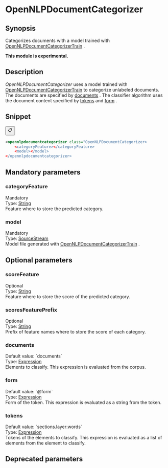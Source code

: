 <h1 class="module">OpenNLPDocumentCategorizer</h1>

## Synopsis

Categorizes documents with a model trained with <a href="../module/OpenNLPDocumentCategorizerTrain" class="module">OpenNLPDocumentCategorizerTrain</a> .

**This module is experimental.**

## Description

 *OpenNLPDocumentCategorizer* uses a model trained with <a href="../module/OpenNLPDocumentCategorizerTrain" class="module">OpenNLPDocumentCategorizerTrain</a> to categorize unlabeled documents. The documents are specified by <a href="#documents" class="param">documents</a> . The classifier algorithm uses the document content specified by <a href="#tokens" class="param">tokens</a> and <a href="#form" class="param">form</a> .

## Snippet



<button class="copy-code-button" title="Copy to clipboard" onclick="copy_code(this)">📋</button>
```xml
<opennlpdocumentcategorizer class="OpenNLPDocumentCategorizer>
    <categoryFeature></categoryFeature>
    <model></model>
</opennlpdocumentcategorizer>
```

## Mandatory parameters

<h3 id="categoryFeature" class="param">categoryFeature</h3>

<div class="param-level param-level-mandatory">Mandatory
</div>
<div class="param-type">Type: <a href="../converter/java.lang.String" class="converter">String</a>
</div>
Feature where to store the predicted category.

<h3 id="model" class="param">model</h3>

<div class="param-level param-level-mandatory">Mandatory
</div>
<div class="param-type">Type: <a href="../converter/fr.inra.maiage.bibliome.util.streams.SourceStream" class="converter">SourceStream</a>
</div>
Model file generated with <a href="../module/OpenNLPDocumentCategorizerTrain" class="module">OpenNLPDocumentCategorizerTrain</a> .

## Optional parameters

<h3 id="scoreFeature" class="param">scoreFeature</h3>

<div class="param-level param-level-optional">Optional
</div>
<div class="param-type">Type: <a href="../converter/java.lang.String" class="converter">String</a>
</div>
Feature where to store the score of the predicted category.

<h3 id="scoresFeaturePrefix" class="param">scoresFeaturePrefix</h3>

<div class="param-level param-level-optional">Optional
</div>
<div class="param-type">Type: <a href="../converter/java.lang.String" class="converter">String</a>
</div>
Prefix of feature names where to store the score of each category.

<h3 id="documents" class="param">documents</h3>

<div class="param-level param-level-default-value">Default value: `documents`
</div>
<div class="param-type">Type: <a href="../converter/fr.inra.maiage.bibliome.alvisnlp.core.corpus.expressions.Expression" class="converter">Expression</a>
</div>
Elements to classify. This expression is evaluated from the corpus.

<h3 id="form" class="param">form</h3>

<div class="param-level param-level-default-value">Default value: `@form`
</div>
<div class="param-type">Type: <a href="../converter/fr.inra.maiage.bibliome.alvisnlp.core.corpus.expressions.Expression" class="converter">Expression</a>
</div>
Form of the token. This expression is evaluated as a string from the token.

<h3 id="tokens" class="param">tokens</h3>

<div class="param-level param-level-default-value">Default value: `sections.layer:words`
</div>
<div class="param-type">Type: <a href="../converter/fr.inra.maiage.bibliome.alvisnlp.core.corpus.expressions.Expression" class="converter">Expression</a>
</div>
Tokens of the elements to classify. This expression is evaluated as a list of elements from the element to classify.

## Deprecated parameters

